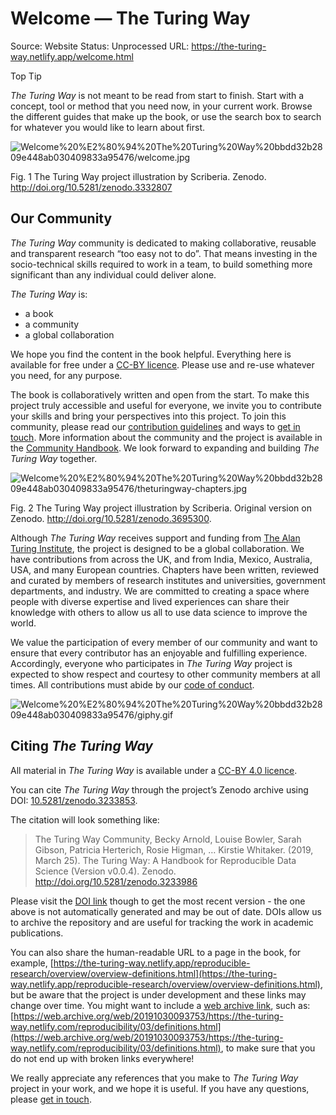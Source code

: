 # Welcome — The Turing Way

Source: Website
Status: Unprocessed
URL: https://the-turing-way.netlify.app/welcome.html

Top Tip

*The Turing Way* is not meant to be read from start to finish. Start with a concept, tool or method that you need now, in your current work. Browse the different guides that make up the book, or use the search box to search for whatever you would like to learn about first.

![Welcome%20%E2%80%94%20The%20Turing%20Way%20bbdd32b2809e448ab030409833a95476/welcome.jpg](Welcome%20%E2%80%94%20The%20Turing%20Way%20bbdd32b2809e448ab030409833a95476/welcome.jpg)

Fig. 1 The Turing Way project illustration by Scriberia. Zenodo. http://doi.org/10.5281/zenodo.3332807

## Our Community

*The Turing Way* community is dedicated to making collaborative, reusable and transparent research “too easy not to do”. That means investing in the socio-technical skills required to work in a team, to build something more significant than any individual could deliver alone.

*The Turing Way* is:

- a book
- a community
- a global collaboration

We hope you find the content in the book helpful. Everything here is available for free under a [CC-BY licence](https://github.com/alan-turing-institute/the-turing-way/blob/master/LICENSE.md). Please use and re-use whatever you need, for any purpose.

The book is collaboratively written and open from the start. To make this project truly accessible and useful for everyone, we invite you to contribute your skills and bring your perspectives into this project. To join this community, please read our [contribution guidelines](https://github.com/alan-turing-institute/the-turing-way/blob/master/CONTRIBUTING.md) and ways to [get in touch](https://github.com/alan-turing-institute/the-turing-way#get-in-touch). More information about the community and the project is available in the [Community Handbook](https://the-turing-way.netlify.app/community-handbook/community-handbook.html). We look forward to expanding and building *The Turing Way* together.

![Welcome%20%E2%80%94%20The%20Turing%20Way%20bbdd32b2809e448ab030409833a95476/theturingway-chapters.jpg](Welcome%20%E2%80%94%20The%20Turing%20Way%20bbdd32b2809e448ab030409833a95476/theturingway-chapters.jpg)

Fig. 2 The Turing Way project illustration by Scriberia. Original version on Zenodo. http://doi.org/10.5281/zenodo.3695300.

Although *The Turing Way* receives support and funding from [The Alan Turing Institute](https://www.turing.ac.uk/), the project is designed to be a global collaboration. We have contributions from across the UK, and from India, Mexico, Australia, USA, and many European countries. Chapters have been written, reviewed and curated by members of research institutes and universities, government departments, and industry. We are committed to creating a space where people with diverse expertise and lived experiences can share their knowledge with others to allow us all to use data science to improve the world.

We value the participation of every member of our community and want to ensure that every contributor has an enjoyable and fulfilling experience. Accordingly, everyone who participates in *The Turing Way* project is expected to show respect and courtesy to other community members at all times. All contributions must abide by our [code of conduct](https://github.com/alan-turing-institute/the-turing-way/blob/master/CODE_OF_CONDUCT.md).

![Welcome%20%E2%80%94%20The%20Turing%20Way%20bbdd32b2809e448ab030409833a95476/giphy.gif](Welcome%20%E2%80%94%20The%20Turing%20Way%20bbdd32b2809e448ab030409833a95476/giphy.gif)

## Citing *The Turing Way*

All material in *The Turing Way* is available under a [CC-BY 4.0 licence](https://github.com/alan-turing-institute/the-turing-way/blob/master/LICENSE.md).

You can cite *The Turing Way* through the project’s Zenodo archive using DOI: [10.5281/zenodo.3233853](https://doi.org/10.5281/zenodo.3233853).

The citation will look something like:

> The Turing Way Community, Becky Arnold, Louise Bowler, Sarah Gibson, Patricia Herterich, Rosie Higman, … Kirstie Whitaker. (2019, March 25). The Turing Way: A Handbook for Reproducible Data Science (Version v0.0.4). Zenodo. http://doi.org/10.5281/zenodo.3233986
> 

Please visit the [DOI link](https://doi.org/10.5281/zenodo.3233853) though to get the most recent version - the one above is not automatically generated and may be out of date. DOIs allow us to archive the repository and are useful for tracking the work in academic publications.

You can also share the human-readable URL to a page in the book, for example, [https://the-turing-way.netlify.app/reproducible-research/overview/overview-definitions.html](https://the-turing-way.netlify.app/reproducible-research/overview/overview-definitions.html), but be aware that the project is under development and these links may change over time. You might want to include a [web archive link](http://web.archive.org/), such as: [https://web.archive.org/web/20191030093753/https://the-turing-way.netlify.com/reproducibility/03/definitions.html](https://web.archive.org/web/20191030093753/https://the-turing-way.netlify.com/reproducibility/03/definitions.html), to make sure that you do not end up with broken links everywhere!

We really appreciate any references that you make to *The Turing Way* project in your work, and we hope it is useful. If you have any questions, please [get in touch](https://github.com/alan-turing-institute/the-turing-way#get-in-touch).